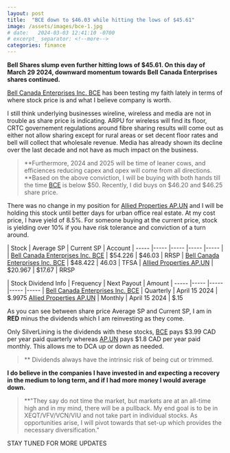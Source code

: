 ```yaml
---
layout: post
title:  "BCE down to $46.03 while hitting the lows of $45.61"
image: /assets/images/bce-1.jpg
# date:   2024-03-03 12:41:10 -0700
# excerpt_ separator: <!--more-->
categories: finance
---
```

<p><b>Bell Shares slump even further hitting lows of $45.61. On this day of March 29 2024, downward momentum towards Bell Canada Enterprises shares continued.</b></p>

[Bell Canada Enterprises Inc. BCE](https://money.tmx.com/en/quote/BCE) has been testing my faith lately in terms of where stock price is and what I believe company is worth. 

I still think underlying businesses wireline, wireless and media are not in trouble as share price is indicating. ARPU for wireless will find its floor, CRTC governement regulations around fibre sharing results will come out as either not allow sharing except for rural areas or set decent floor rates and bell will collect that wholesale revenue.
Media has already shown its decline over the last decade and not have as much impact on the business. 
>**Furthermore, 2024 and 2025 will be time of leaner cows, and efficiences reducing capex and opex will come from all directions.  
**Based on the above conviction, I will be buying with both hands till the time [BCE](https://money.tmx.com/en/quote/BCE) is below $50. Recently, I did buys on $46.20 and $46.25 share price.

There was no change in my position for [Allied Properties AP.UN](https://money.tmx.com/en/quote/AP.UN) and I will be holding this stock until better days for urban office real estate. At my cost price, I have yield of 8.5%. For someone buying at the current price, stock is yielding over 10% if you have risk tolerance and conviction of a turn around. 


| Stock | Average SP |  Current SP | Account
| ----- |----- |----- |----- |----- |
| [Bell Canada Enterprises Inc. BCE](https://money.tmx.com/en/quote/BCE) | $54.226 | $46.03 | RRSP
| [Bell Canada Enterprises Inc. BCE](https://money.tmx.com/en/quote/BCE) | $48.422 | 46.03 | TFSA
| [Allied Properties AP.UN](https://money.tmx.com/en/quote/AP.UN) | $20.967 | $17.67 | RRSP 


| Stock Dividend Info | Frequency |  Next Payout | Amount
| ----- |----- |----- |----- |----- |
[Bell Canada Enterprises Inc. BCE](https://money.tmx.com/en/quote/BCE) | Quarterly | April 15 2024 | $.9975
[Allied Properties AP.UN](https://money.tmx.com/en/quote/AP.UN) | Monthly | April 15 2024 | $.15



As you can see between share price Average SP and Current SP, I am in **RED** minus the dividends which I am reinvesting as they come.

Only SilverLining is the dividends with these stocks, [BCE](https://money.tmx.com/en/quote/BCE) pays $3.99 CAD per year paid quarterly whereas [AP.UN](https://money.tmx.com/en/quote/AP.UN) pays $1.8 CAD per year paid monthly. This allows me to DCA up or down as needed. 
>** Dividends always have the intrinsic risk of being cut or trimmed.

**I do believe in the companies I have invested in and expecting a recovery in the medium to long term, and if I had more money I would average down.**

>**"They say do not time the market, but markets are at an all-time high and in my mind, there will be a pullback. My end goal is to be in XEQT/VFV/VCN/VIU and not take part in individual stocks. As opportunities arise, I will pivot towards that set-up which provides the necessary diversification."

STAY TUNED FOR MORE UPDATES

<!-- [BCE](https://money.tmx.com/en/quote/BCE) dividend of $.9975 CAD had ex-dividend of Mar 15 2024 and payout date of April 15 2024. 

[AP.UN](https://money.tmx.com/en/quote/AP.UN) dividend of $.15 had ex-dividend of Mar 28 2024 and payout date of April 15 2024. -->


<!-- ![RRSP Portfolio March 8 2024](/assets/images/img-4.jpg) -->

<!-- [BCE](https://money.tmx.com/en/quote/BCE)
[AP.UN](https://money.tmx.com/en/quote/AP.UN) -->
